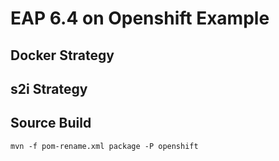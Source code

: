 # EAP 6.4 on Openshift Example

## Docker Strategy

## s2i Strategy

## Source Build

`mvn -f pom-rename.xml package -P openshift`